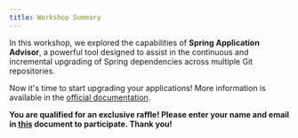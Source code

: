 ```yaml
---
title: Workshop Summary
---
```


In this workshop, we explored the capabilities of **Spring Application Advisor**, a powerful tool designed to assist in the continuous and incremental upgrading of Spring dependencies across multiple Git repositories.

Now it's time to start upgrading your applications!
More information is available in the [official documentation](https://docs.vmware.com/en/Tanzu-Spring-Runtime/Commercial/Tanzu-Spring-Runtime/index-app-advisor.html).

**You are qualified for an exclusive raffle! Please enter your name and email in [this](https://docs.google.com/document/d/todo) document to participate. Thank you!**
